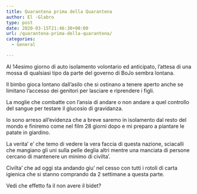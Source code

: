 ```yaml
---
title: Quarantena prima della Quarantena
author: El -Glabro
type: post
date: 2020-03-15T21:46:30+00:00
url: /quarantena-prima-della-quarantena/
categories:
  - General

---
```

Al 14esimo giorno di auto isolamento volontario ed anticipato, l&#8217;attesa di una mossa di qualsiasi tipo da parte del governo di BoJo sembra lontana.

Il bimbo gioca lontano dall&#8217;asilo che si ostinano a tenere aperto anche se limitano l&#8217;accesso dei genitori per lasciare e riprendere i figli.

La moglie che combatte con l&#8217;ansia di andare o non andare a quel controllo del sangue per testare il glucosio di gravidanza.

Io sono arreso all&#8217;evidenza che a breve saremo in isolamento dal resto del mondo e finiremo come nel film 28 giorni dopo e mi preparo a piantare le patate in giardino.

La verita&#8217; e&#8217; che temo di vedere la vera faccia di questa nazione, sciacalli che mangiano gli uni sulla pelle deglia altri mentre una manciata di persone cercano di mantenere un minimo di civilta&#8217;.

Civilta&#8217; che ad oggi sta andando giu&#8217; nel cesso con tutti i rotoli di carta igienica che si stanno comprando da 2 settimane a questa parte.

Vedi che effetto fa il non avere il bidet?